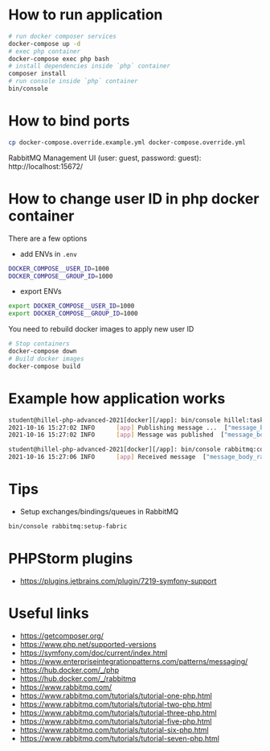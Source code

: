 # How to run application

```bash
# run docker composer services
docker-compose up -d
# exec php container
docker-compose exec php bash
# install dependencies inside `php` container
composer install
# run console inside `php` container 
bin/console
```

# How to bind ports

```bash
cp docker-compose.override.example.yml docker-compose.override.yml
```

RabbitMQ Management UI (user: guest, password: guest): http://localhost:15672/

# How to change user ID in php docker container

There are a few options

- add ENVs in `.env`
```bash
DOCKER_COMPOSE__USER_ID=1000
DOCKER_COMPOSE__GROUP_ID=1000
```
- export ENVs
```bash
export DOCKER_COMPOSE__USER_ID=1000
export DOCKER_COMPOSE__GROUP_ID=1000
```

You need to rebuild docker images to apply new user ID
```bash
# Stop containers
docker-compose down
# Build docker images
docker-compose build
```

# Example how application works

```bash
student@hillel-php-advanced-2021[docker][/app]: bin/console hillel:task:publish 'Hello, RabbitMQ World!' -vvv
2021-10-16 15:27:02 INFO      [app] Publishing message ...  ["message_body_raw" => "Hello, RabbitMQ World!"]
2021-10-16 15:27:02 INFO      [app] Message was published  ["message_body_raw" => "Hello, RabbitMQ World!"]

student@hillel-php-advanced-2021[docker][/app]: bin/console rabbitmq:consumer task -vvv
2021-10-16 15:27:06 INFO      [app] Received message  ["message_body_raw" => "Hello, RabbitMQ World!"]
```

# Tips

- Setup exchanges/bindings/queues in RabbitMQ
```bash
bin/console rabbitmq:setup-fabric
```

# PHPStorm plugins

- https://plugins.jetbrains.com/plugin/7219-symfony-support

# Useful links

- https://getcomposer.org/
- https://www.php.net/supported-versions
- https://symfony.com/doc/current/index.html
- https://www.enterpriseintegrationpatterns.com/patterns/messaging/
- https://hub.docker.com/_/php
- https://hub.docker.com/_/rabbitmq
- https://www.rabbitmq.com/
- https://www.rabbitmq.com/tutorials/tutorial-one-php.html
- https://www.rabbitmq.com/tutorials/tutorial-two-php.html
- https://www.rabbitmq.com/tutorials/tutorial-three-php.html
- https://www.rabbitmq.com/tutorials/tutorial-five-php.html
- https://www.rabbitmq.com/tutorials/tutorial-six-php.html
- https://www.rabbitmq.com/tutorials/tutorial-seven-php.html
